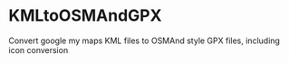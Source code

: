# KMLtoOSMAndGPX
Convert google my maps KML files to OSMAnd style GPX files, including icon conversion
